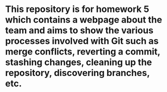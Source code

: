 # This repository is for homework 5 which contains a webpage about the team and aims to show the various processes involved with Git such as merge conflicts, reverting a commit, stashing changes, cleaning up the repository, discovering branches, etc.
